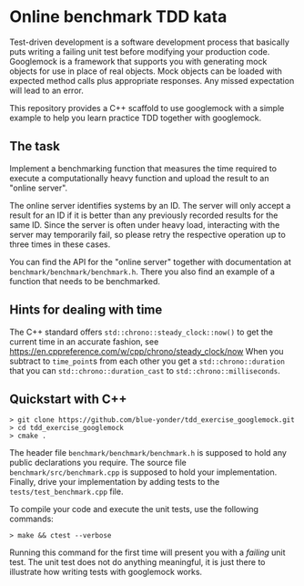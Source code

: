 Online benchmark TDD kata
=========================

Test-driven development is a software development process that
basically puts writing a failing unit test before modifying your
production code. Googlemock is a framework that supports you
with generating mock objects for use in place of real objects.
Mock objects can be loaded with expected method calls plus
appropriate responses. Any missed expectation will lead to an error.

This repository provides a C++ scaffold to use googlemock with a
simple example to help you learn practice TDD together with googlemock.


The task
--------

Implement a benchmarking function that measures the time required to
execute a computationally heavy function and upload the result to an
"online server".

The online server identifies systems by an ID. The server will
only accept a result for an ID if it is better than any previously
recorded results for the same ID. Since the server is often under
heavy load, interacting with the server may temporarily fail, so please
retry the respective operation up to three times in these cases.

You can find the API for the "online server" together with documentation
at `benchmark/benchmark/benchmark.h`. There you also find an example of
a function that needs to be benchmarked.


Hints for dealing with time
---------------------------

The C++ standard offers `std::chrono::steady_clock::now()` to get
the current time in an accurate fashion, see
https://en.cppreference.com/w/cpp/chrono/steady_clock/now
When you subtract to `time_point`s from each other you get a
`std::chrono::duration` that you can `std::chrono::duration_cast`
to `std::chrono::milliseconds`.


Quickstart with C++
-------------------

```
> git clone https://github.com/blue-yonder/tdd_exercise_googlemock.git
> cd tdd_exercise_googlemock
> cmake .
```

The header file `benchmark/benchmark/benchmark.h` is supposed to hold any public
declarations you require. The source file `benchmark/src/benchmark.cpp` is supposed
to hold your implementation. Finally, drive your implementation by adding
tests to the `tests/test_benchmark.cpp` file.

To compile your code and execute the unit tests, use the following commands:

```
> make && ctest --verbose
```

Running this command for the first time will present you with a _failing_ unit
test. The unit test does not do anything meaningful, it is just there to
illustrate how writing tests with googlemock works.
